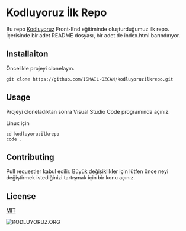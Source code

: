 
# Kodluyoruz İlk Repo

Bu repo [Kodluyoruz](https://www.kodluyoruz.org/) Front-End eğitiminde oluşturduğumuz ilk repo. İçerisinde bir adet README dosyası, bir adet de index.html barındırıyor. 



## Installaiton

Öncelikle projeyi clonelayın.

``` 
git clone https://github.com/ISMAIL-OZCAN/kodluyoruzilkrepo.git 

```



## Usage

Projeyi cloneladıktan sonra Visual Studio Code programında açınız.

Linux için 

```
cd kodluyoruzilkrepo
code .
```


## Contributing

Pull requestler kabul edilir. Büyük değişiklikler için lütfen önce neyi değiştirmek istediğinizi tartışmak için bir konu açınız. 


## License

[MIT](https://choosealicense.com/licenses/mit/)


![KODLUYORUZ.ORG](https://www.sivilsayfalar.org/wp-content/uploads/2017/08/12140740_592101067664371_7619142561799890911_n.png)


